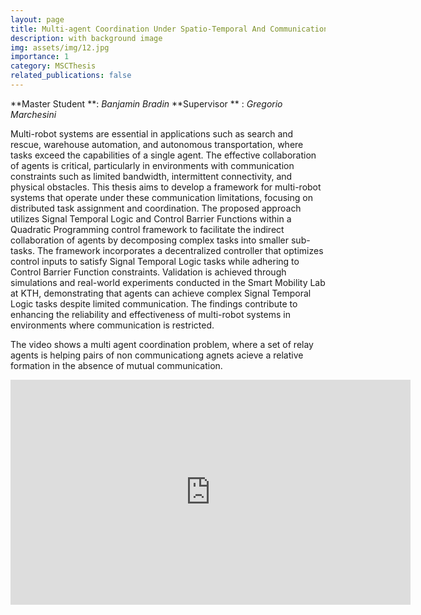 ```yaml
---
layout: page
title: Multi-agent Coordination Under Spatio-Temporal And Communication Constraints
description: with background image
img: assets/img/12.jpg
importance: 1
category: MSCThesis
related_publications: false
---
```


**Master Student **: *Banjamin Bradin*
**Supervisor **    : *Gregorio Marchesini*

Multi-robot systems are essential in applications such as search and rescue, warehouse automation, and autonomous transportation, where tasks exceed the capabilities of a single agent. The effective collaboration of agents is critical, particularly in environments with communication constraints such as limited bandwidth, intermittent connectivity, and physical obstacles. This thesis aims to develop a framework for multi-robot systems that operate under these communication limitations, focusing on distributed task assignment and coordination. The proposed approach utilizes Signal Temporal Logic and Control Barrier Functions within a Quadratic Programming control framework to facilitate the indirect collaboration of agents by decomposing complex tasks into smaller sub-tasks. The framework incorporates a decentralized controller that optimizes control inputs to satisfy Signal Temporal Logic tasks while adhering to Control Barrier Function constraints. Validation is achieved through simulations and real-world experiments conducted in the Smart Mobility Lab at KTH, demonstrating that agents can achieve complex Signal Temporal Logic tasks despite limited communication. The findings contribute to enhancing the reliability and effectiveness of multi-robot systems in environments where communication is restricted.

The video shows a multi agent coordination problem, where a set of relay agents is helping pairs of non communicationg agnets acieve a relative formation in the absence of mutual communication.

<div style="text-align: center;">
  <iframe width="640" height="360" 
          src="https://www.youtube.com/embed/joC_Xkk0ldY" 
          frameborder="0" 
          allow="accelerometer; autoplay; clipboard-write; encrypted-media; gyroscope; picture-in-picture" 
          allowfullscreen>
  </iframe>
</div>